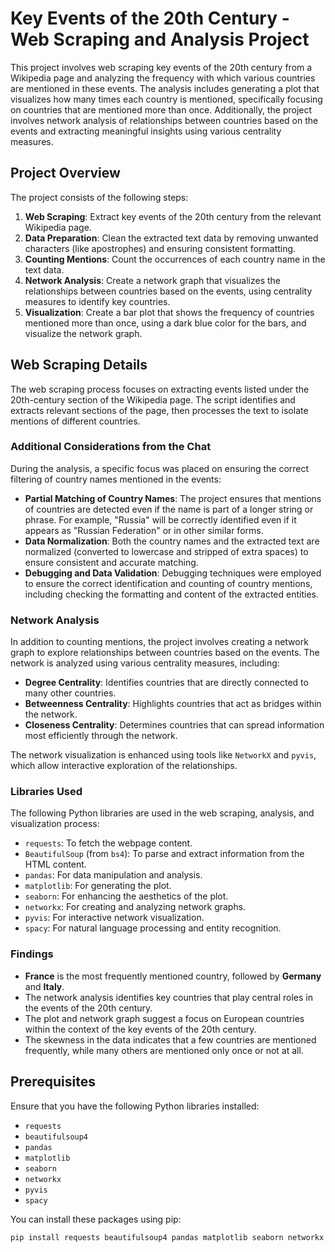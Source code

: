 # Key Events of the 20th Century - Web Scraping and Analysis Project

This project involves web scraping key events of the 20th century from a Wikipedia page and analyzing the frequency with which various countries are mentioned in these events. The analysis includes generating a plot that visualizes how many times each country is mentioned, specifically focusing on countries that are mentioned more than once. Additionally, the project involves network analysis of relationships between countries based on the events and extracting meaningful insights using various centrality measures.

## Project Overview

The project consists of the following steps:

1. **Web Scraping**: Extract key events of the 20th century from the relevant Wikipedia page.
2. **Data Preparation**: Clean the extracted text data by removing unwanted characters (like apostrophes) and ensuring consistent formatting.
3. **Counting Mentions**: Count the occurrences of each country name in the text data.
4. **Network Analysis**: Create a network graph that visualizes the relationships between countries based on the events, using centrality measures to identify key countries.
5. **Visualization**: Create a bar plot that shows the frequency of countries mentioned more than once, using a dark blue color for the bars, and visualize the network graph.

## Web Scraping Details

The web scraping process focuses on extracting events listed under the 20th-century section of the Wikipedia page. The script identifies and extracts relevant sections of the page, then processes the text to isolate mentions of different countries.

### Additional Considerations from the Chat

During the analysis, a specific focus was placed on ensuring the correct filtering of country names mentioned in the events:

- **Partial Matching of Country Names**: The project ensures that mentions of countries are detected even if the name is part of a longer string or phrase. For example, "Russia" will be correctly identified even if it appears as "Russian Federation" or in other similar forms.
- **Data Normalization**: Both the country names and the extracted text are normalized (converted to lowercase and stripped of extra spaces) to ensure consistent and accurate matching.
- **Debugging and Data Validation**: Debugging techniques were employed to ensure the correct identification and counting of country mentions, including checking the formatting and content of the extracted entities.

### Network Analysis

In addition to counting mentions, the project involves creating a network graph to explore relationships between countries based on the events. The network is analyzed using various centrality measures, including:

- **Degree Centrality**: Identifies countries that are directly connected to many other countries.
- **Betweenness Centrality**: Highlights countries that act as bridges within the network.
- **Closeness Centrality**: Determines countries that can spread information most efficiently through the network.

The network visualization is enhanced using tools like `NetworkX` and `pyvis`, which allow interactive exploration of the relationships.

### Libraries Used

The following Python libraries are used in the web scraping, analysis, and visualization process:

- `requests`: To fetch the webpage content.
- `BeautifulSoup` (from `bs4`): To parse and extract information from the HTML content.
- `pandas`: For data manipulation and analysis.
- `matplotlib`: For generating the plot.
- `seaborn`: For enhancing the aesthetics of the plot.
- `networkx`: For creating and analyzing network graphs.
- `pyvis`: For interactive network visualization.
- `spacy`: For natural language processing and entity recognition.

### Findings

- **France** is the most frequently mentioned country, followed by **Germany** and **Italy**.
- The network analysis identifies key countries that play central roles in the events of the 20th century.
- The plot and network graph suggest a focus on European countries within the context of the key events of the 20th century.
- The skewness in the data indicates that a few countries are mentioned frequently, while many others are mentioned only once or not at all.

## Prerequisites

Ensure that you have the following Python libraries installed:

- `requests`
- `beautifulsoup4`
- `pandas`
- `matplotlib`
- `seaborn`
- `networkx`
- `pyvis`
- `spacy`

You can install these packages using pip:

```bash
pip install requests beautifulsoup4 pandas matplotlib seaborn networkx pyvis spacy
